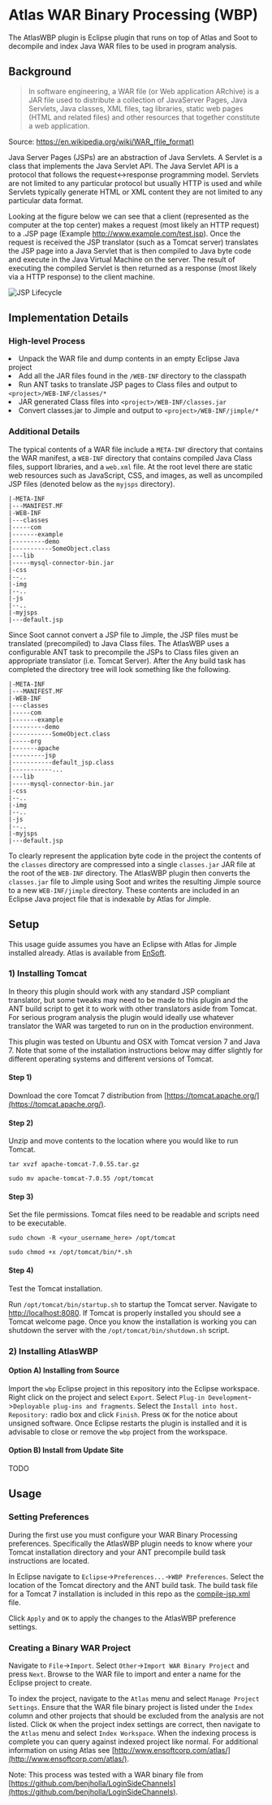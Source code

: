 Atlas WAR Binary Processing (WBP)========The AtlasWBP plugin is Eclipse plugin that runs on top of Atlas and Soot to decompile and index Java WAR files to be used in program analysis.## Background> In software engineering, a WAR file (or Web application ARchive) is a JAR file used to distribute a collection of JavaServer Pages, Java Servlets, Java classes, XML files, tag libraries, static web pages (HTML and related files) and other resources that together constitute a web application. >Source: https://en.wikipedia.org/wiki/WAR_(file_format)Java Server Pages (JSPs) are an abstraction of Java Servlets.  A Servlet is a class that implements the Java Servlet API.  The Java Servlet API is a protocol that follows the request<->response programming model.  Servlets are not limited to any particular protocol but usually HTTP is used and while Servlets typically generate HTML or XML content they are not limited to any particular data format.Looking at the figure below we can see that a client (represented as the computer at the top center) makes a request (most likely an HTTP request) to a .JSP page (Example http://www.example.com/test.jsp). Once the request is received the JSP translator (such as a Tomcat server) translates the JSP page into a Java Servlet that is then compiled to Java byte code and execute in the Java Virtual Machine on the server. The result of executing the compiled Servlet is then returned as a response (most likely via a HTTP response) to the client machine.![JSP Lifecycle](./README/JSPLifecycle.png)## Implementation Details### High-level Process<old><li>Unpack the WAR file and dump contents in an empty Eclipse Java project</li><li>Add all the JAR files found in the <code><project>/WEB-INF</code> directory to the classpath</li><li>Run ANT tasks to translate JSP pages to Class files and output to <code>&lt;project&gt;/WEB-INF/classes/*</code></li><li>JAR generated Class files into <code>&lt;project&gt;/WEB-INF/classes.jar</code></li><li>Convert classes.jar to Jimple and output to <code>&lt;project&gt;/WEB-INF/jimple/*</code></li></ol>### Additional DetailsThe typical contents of a WAR file include a `META-INF` directory that contains the WAR manifest, a `WEB-INF` directory that contains compiled Java Class files, support libraries, and a `web.xml` file.  At the root level there are static web resources such as JavaScript, CSS, and images, as well as uncompiled JSP files (denoted below as the `myjsps` directory).	|-META-INF	|---MANIFEST.MF	|-WEB-INF	|---classes	|-----com	|-------example	|---------demo	|-----------SomeObject.class	|---lib	|-----mysql-connector-bin.jar	|-css	|--..	|-img	|--..	|-js	|--..	|-myjsps	|---default.jsp	Since Soot cannot convert a JSP file to Jimple, the JSP files must be translated (precompiled) to Java Class files.  The AtlasWBP uses a configurable ANT task to precompile the JSPs to Class files given an appropriate translator (i.e. Tomcat Server).  After the Any build task has completed the directory tree will look something like the following.	|-META-INF	|---MANIFEST.MF	|-WEB-INF	|---classes	|-----com	|-------example	|---------demo	|-----------SomeObject.class    |-----org	|-------apache	|---------jsp	|-----------default_jsp.class	|-----------...	|---lib	|-----mysql-connector-bin.jar	|-css	|--..	|-img	|--..	|-js	|--..	|-myjsps	|---default.jsp	To clearly represent the application byte code in the project the contents of the `classes` directory are compressed into a single `classes.jar` JAR file at the root of the `WEB-INF` directory.  The AtlasWBP plugin then converts the `classes.jar` file to Jimple using Soot and writes the resulting Jimple source to a new `WEB-INF/jimple` directory.  These contents are included in an Eclipse Java project file that is indexable by Atlas for Jimple.## SetupThis usage guide assumes you have an Eclipse with Atlas for Jimple installed already.  Atlas is available from [EnSoft](http://www.ensoftcorp.com/atlas/download/).### 1) Installing TomcatIn theory this plugin should work with any standard JSP compliant translator, but some tweaks may need to be made to this plugin and the ANT build script to get it to work with other translators aside from Tomcat.  For serious program analysis the plugin would ideally use whatever translator the WAR was targeted to run on in the production environment.  This plugin was tested on Ubuntu and OSX with Tomcat version 7 and Java 7.  Note that some of the installation instructions below may differ slightly for different operating systems and different versions of Tomcat.#### Step 1) Download the core Tomcat 7 distribution from [https://tomcat.apache.org/](https://tomcat.apache.org/).#### Step 2) Unzip and move contents to the location where you would like to run Tomcat.`tar xvzf apache-tomcat-7.0.55.tar.gz``sudo mv apache-tomcat-7.0.55 /opt/tomcat`#### Step 3) Set the file permissions.  Tomcat files need to be readable and scripts need to be executable.`sudo chown -R <your_username_here> /opt/tomcat``sudo chmod +x /opt/tomcat/bin/*.sh`#### Step 4) Test the Tomcat installation.Run `/opt/tomcat/bin/startup.sh` to startup the Tomcat server.  Navigate to [http://localhost:8080](http://localhost:8080).  If Tomcat is properly installed you should see a Tomcat welcome page.  Once you know the installation is working you can shutdown the server with the `/opt/tomcat/bin/shutdown.sh` script.### 2) Installing AtlasWBP#### Option A) Installing from SourceImport the `wbp` Eclipse project in this repository into the Eclipse workspace.  Right click on the project and select `Export`.  Select `Plug-in Development`->`Deployable plug-ins and fragments`.  Select the `Install into host. Repository:` radio box and click `Finish`.  Press `OK` for the notice about unsigned software.  Once Eclipse restarts the plugin is installed and it is advisable to close or remove the `wbp` project from the workspace.#### Option B) Install from Update SiteTODO## Usage
### Setting Preferences
During the first use you must configure your WAR Binary Processing preferences.  Specifically the AtlasWBP plugin needs to know where your Tomcat installation directory and your ANT precompile build task instructions are located.
In Eclipse navigate to `Eclipse`->`Preferences...`->`WBP Preferences`.  Select the location of the Tomcat directory and the ANT build task.  The build task file for a Tomcat 7 installation is included in this repo as the [compile-jsp.xml](./ant/compile-jsp.xml) file.
Click `Apply` and `OK` to apply the changes to the AtlasWBP preference settings.
### Creating a Binary WAR Project
Navigate to `File`->`Import`.  Select `Other`->`Import WAR Binary Project` and press `Next`.  Browse to the WAR file to import and enter a name for the Eclipse project to create.  
To index the project, navigate to the `Atlas` menu and select `Manage Project Settings`.  Ensure that the WAR file binary project is listed under the `Index` column and other projects that should be excluded from the analysis are not listed.  Click `OK` when the project index settings are correct, then navigate to the `Atlas` menu and select `Index Workspace`.  When the indexing process is complete you can query against indexed project like normal.  For additional information on using Atlas see [http://www.ensoftcorp.com/atlas/](http://www.ensoftcorp.com/atlas/).Note: This process was tested with a WAR binary file from [https://github.com/benjholla/LoginSideChannels](https://github.com/benjholla/LoginSideChannels).